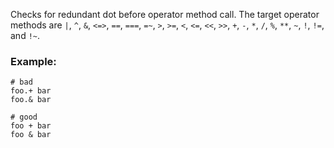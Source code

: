 Checks for redundant dot before operator method call.
The target operator methods are `|`, `^`, `&`, `<=>`, `==`, `===`, `=~`, `>`, `>=`, `<`,
`<=`, `<<`, `>>`, `+`, `-`, `*`, `/`, `%`, `**`, `~`, `!`, `!=`, and `!~`.

### Example:

    # bad
    foo.+ bar
    foo.& bar

    # good
    foo + bar
    foo & bar
